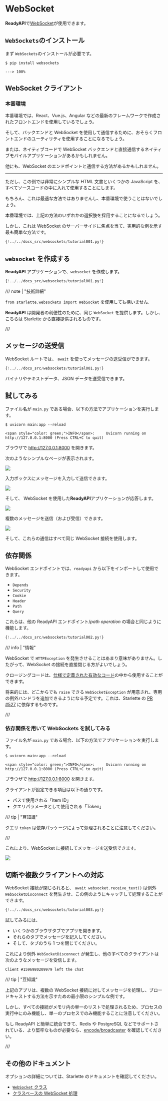 # WebSocket

**ReadyAPI**で<a href="https://developer.mozilla.org/en-US/docs/Web/API/WebSockets_API" class="external-link" target="_blank">WebSocket</a>が使用できます。

## `WebSockets`のインストール

まず `WebSockets`のインストールが必要です。

<div class="termy">

```console
$ pip install websockets

---> 100%
```

</div>

## WebSocket クライアント

### 本番環境

本番環境では、React、Vue.js、Angular などの最新のフレームワークで作成されたフロントエンドを使用しているでしょう。

そして、バックエンドと WebSocket を使用して通信するために、おそらくフロントエンドのユーティリティを使用することになるでしょう。

または、ネイティブコードで WebSocket バックエンドと直接通信するネイティブモバイルアプリケーションがあるかもしれません。

他にも、WebSocket のエンドポイントと通信する方法があるかもしれません。

---

ただし、この例では非常にシンプルな HTML 文書といくつかの JavaScript を、すべてソースコードの中に入れて使用することにします。

もちろん、これは最適な方法ではありませんし、本番環境で使うことはないでしょう。

本番環境では、上記の方法のいずれかの選択肢を採用することになるでしょう。

しかし、これは WebSocket のサーバーサイドに焦点を当て、実用的な例を示す最も簡単な方法です。

```Python hl_lines="2  6-38  41-43"
{!../../docs_src/websockets/tutorial001.py!}
```

## `websocket` を作成する

**ReadyAPI** アプリケーションで、`websocket` を作成します。

```Python hl_lines="1  46-47"
{!../../docs_src/websockets/tutorial001.py!}
```

/// note | "技術詳細"

`from starlette.websockets import WebSocket` を使用しても構いません.

**ReadyAPI** は開発者の利便性のために、同じ `WebSocket` を提供します。しかし、こちらは Starlette から直接提供されるものです。

///

## メッセージの送受信

WebSocket ルートでは、 `await` を使ってメッセージの送受信ができます。

```Python hl_lines="48-52"
{!../../docs_src/websockets/tutorial001.py!}
```

バイナリやテキストデータ、JSON データを送受信できます。

## 試してみる

ファイル名が `main.py` である場合、以下の方法でアプリケーションを実行します。

<div class="termy">

```console
$ uvicorn main:app --reload

<span style="color: green;">INFO</span>:     Uvicorn running on http://127.0.0.1:8000 (Press CTRL+C to quit)
```

</div>

ブラウザで <a href="http://127.0.0.1:8000" class="external-link" target="_blank">http://127.0.0.1:8000</a> を開きます。

次のようなシンプルなページが表示されます。

<img src="/img/tutorial/websockets/image01.png">

入力ボックスにメッセージを入力して送信できます。

<img src="/img/tutorial/websockets/image02.png">

そして、 WebSocket を使用した**ReadyAPI**アプリケーションが応答します。

<img src="/img/tutorial/websockets/image03.png">

複数のメッセージを送信（および受信）できます。

<img src="/img/tutorial/websockets/image04.png">

そして、これらの通信はすべて同じ WebSocket 接続を使用します。

## 依存関係

WebSocket エンドポイントでは、`readyapi` から以下をインポートして使用できます。

- `Depends`
- `Security`
- `Cookie`
- `Header`
- `Path`
- `Query`

これらは、他の ReadyAPI エンドポイント/_path operation_ の場合と同じように機能します。

```Python hl_lines="58-65  68-83"
{!../../docs_src/websockets/tutorial002.py!}
```

/// info | "情報"

WebSocket で `HTTPException` を発生させることはあまり意味がありません。したがって、WebSocket の接続を直接閉じる方がよいでしょう。

クロージングコードは、<a href="https://tools.ietf.org/html/rfc6455#section-7.4.1" class="external-link" target="_blank">仕様で定義された有効なコード</a>の中から使用することができます。

将来的には、どこからでも `raise` できる `WebSocketException` が用意され、専用の例外ハンドラを追加できるようになる予定です。これは、Starlette の <a href="https://github.com/encode/starlette/pull/527" class="external-link" target="_blank">PR #527</a> に依存するものです。

///

### 依存関係を用いて WebSockets を試してみる

ファイル名が `main.py` である場合、以下の方法でアプリケーションを実行します。

<div class="termy">

```console
$ uvicorn main:app --reload

<span style="color: green;">INFO</span>:     Uvicorn running on http://127.0.0.1:8000 (Press CTRL+C to quit)
```

</div>

ブラウザで <a href="http://127.0.0.1:8000" class="external-link" target="_blank">http://127.0.0.1:8000</a> を開きます。

クライアントが設定できる項目は以下の通りです。

- パスで使用される「Item ID」
- クエリパラメータとして使用される「Token」

/// tip | "豆知識"

クエリ `token` は依存パッケージによって処理されることに注意してください。

///

これにより、WebSocket に接続してメッセージを送受信できます。

<img src="/img/tutorial/websockets/image05.png">

## 切断や複数クライアントへの対応

WebSocket 接続が閉じられると、 `await websocket.receive_text()` は例外 `WebSocketDisconnect` を発生させ、この例のようにキャッチして処理することができます。

```Python hl_lines="81-83"
{!../../docs_src/websockets/tutorial003.py!}
```

試してみるには、

- いくつかのブラウザタブでアプリを開きます。
- それらのタブでメッセージを記入してください。
- そして、タブのうち 1 つを閉じてください。

これにより例外 `WebSocketDisconnect` が発生し、他のすべてのクライアントは次のようなメッセージを受信します。

```
Client #1596980209979 left the chat
```

/// tip | "豆知識"

上記のアプリは、複数の WebSocket 接続に対してメッセージを処理し、ブロードキャストする方法を示すための最小限のシンプルな例です。

しかし、すべての接続がメモリ内の単一のリストで処理されるため、プロセスの実行中にのみ機能し、単一のプロセスでのみ機能することに注意してください。

もし ReadyAPI と簡単に統合できて、Redis や PostgreSQL などでサポートされている、より堅牢なものが必要なら、<a href="https://github.com/encode/broadcaster" class="external-link" target="_blank">encode/broadcaster</a> を確認してください。

///

## その他のドキュメント

オプションの詳細については、Starlette のドキュメントを確認してください。

- <a href="https://www.starlette.io/websockets/" class="external-link" target="_blank"> `WebSocket` クラス</a>
- <a href="https://www.starlette.io/endpoints/#websocketendpoint" class="external-link" target="_blank">クラスベースの WebSocket 処理</a>
